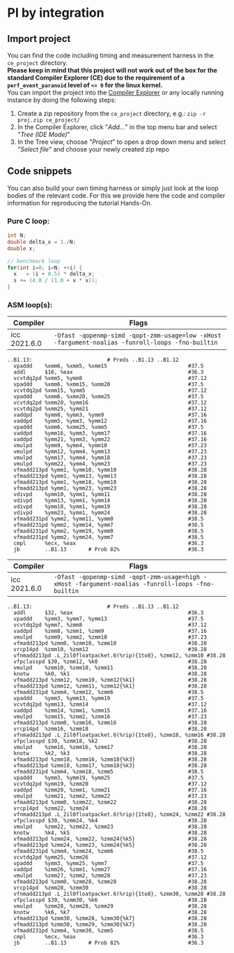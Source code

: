 # PI by integration

## Import project

You can find the code including timing and measurement harness in the `ce_project` directory.  
**Please keep in mind that this project will not work out of the box for the standard Compiler Explorer (CE) due to the requirement of a `perf_event_paranoid` level of `<= 0` for the linux kernel.**  
You can import the project into the [Compiler Explorer](https://godbolt.org/) or any locally running instance by doing the following steps:
1. Create a zip repository from the `ce_project` directory, e.g.: `zip -r proj.zip ce_project/`
2. In the Compiler Explorer, click "_Add..._" in the top menu bar and select "_Tree (IDE Mode)_"
3. In the Tree view, choose "_Project_" to open a drop down menu and select "_Select file_" and choose your newly created zip repo


## Code snippets
You can also build your own timing harness or simply just look at the loop bodies of the relevant code.
For this we provide here the code and compiler information for reproducing the tutorial Hands-On.


### Pure C loop:

```c
int N;
double delta_x = 1./N;
double x;

// benchmark loop
for(int i=0; i<N; ++i) {
  x   = (i + 0.5) * delta_x;
  s += (4.0 / (1.0 + x * x));
}
```

### ASM loop(s):


| Compiler | Flags |
|----------|-------|
| icc 2021.6.0 | `-Ofast -qopenmp-simd -qopt-zmm-usage=low -xHost -fargument-noalias -funroll-loops -fno-builtin` |


```assembly
..B1.13:                        # Preds ..B1.13 ..B1.12
  vpaddd    %xmm6, %xmm5, %xmm15                          #37.5
  addl      $16, %eax                                     #36.3
  vcvtdq2pd %xmm5, %ymm8                                  #37.12
  vpaddd    %xmm6, %xmm15, %xmm20                         #37.5
  vcvtdq2pd %xmm15, %ymm5                                 #37.12
  vpaddd    %xmm6, %xmm20, %xmm25                         #37.5
  vcvtdq2pd %xmm20, %ymm16                                #37.12
  vcvtdq2pd %xmm25, %ymm21                                #37.12
  vaddpd    %ymm8, %ymm3, %ymm9                           #37.16
  vaddpd    %ymm5, %ymm3, %ymm12                          #37.16
  vpaddd    %xmm6, %xmm25, %xmm5                          #37.5
  vaddpd    %ymm16, %ymm3, %ymm17                         #37.16
  vaddpd    %ymm21, %ymm3, %ymm22                         #37.16
  vmulpd    %ymm9, %ymm4, %ymm10                          #37.23
  vmulpd    %ymm12, %ymm4, %ymm13                         #37.23
  vmulpd    %ymm17, %ymm4, %ymm18                         #37.23
  vmulpd    %ymm22, %ymm4, %ymm23                         #37.23
  vfmadd213pd %ymm1, %ymm10, %ymm10                       #38.28
  vfmadd213pd %ymm1, %ymm13, %ymm13                       #38.28
  vfmadd213pd %ymm1, %ymm18, %ymm18                       #38.28
  vfmadd213pd %ymm1, %ymm23, %ymm23                       #38.28
  vdivpd    %ymm10, %ymm1, %ymm11                         #38.28
  vdivpd    %ymm13, %ymm1, %ymm14                         #38.28
  vdivpd    %ymm18, %ymm1, %ymm19                         #38.28
  vdivpd    %ymm23, %ymm1, %ymm24                         #38.28
  vfmadd231pd %ymm2, %ymm11, %ymm0                        #38.5
  vfmadd231pd %ymm2, %ymm14, %ymm7                        #38.5
  vfmadd231pd %ymm2, %ymm19, %ymm0                        #38.5
  vfmadd231pd %ymm2, %ymm24, %ymm7                        #38.5
  cmpl      %ecx, %eax                                    #36.3
  jb        ..B1.13       # Prob 82%                      #36.3
```

| Compiler | Flags |
|----------|-------|
| icc 2021.6.0 | `-Ofast -qopenmp-simd -qopt-zmm-usage=high -xHost -fargument-noalias -funroll-loops -fno-builtin` |


```assembly
..B1.13:                        # Preds ..B1.13 ..B1.12
  addl      $32, %eax                                     #36.3
  vpaddd    %ymm3, %ymm7, %ymm13                          #37.5
  vcvtdq2pd %ymm7, %zmm8                                  #37.12
  vaddpd    %zmm8, %zmm1, %zmm9                           #37.16
  vmulpd    %zmm9, %zmm2, %zmm10                          #37.23
  vfmadd213pd %zmm0, %zmm10, %zmm10                       #38.28
  vrcp14pd  %zmm10, %zmm12                                #38.28
  vfnmadd213pd .L_2il0floatpacket.6(%rip){1to8}, %zmm12, %zmm10 #38.28
  vfpclasspd $30, %zmm12, %k0                             #38.28
  vmulpd    %zmm10, %zmm10, %zmm11                        #38.28
  knotw     %k0, %k1                                      #38.28
  vfmadd213pd %zmm12, %zmm10, %zmm12{%k1}                 #38.28
  vfmadd213pd %zmm12, %zmm11, %zmm12{%k1}                 #38.28
  vfmadd231pd %zmm4, %zmm12, %zmm6                        #38.5
  vpaddd    %ymm3, %ymm13, %ymm19                         #37.5
  vcvtdq2pd %ymm13, %zmm14                                #37.12
  vaddpd    %zmm14, %zmm1, %zmm15                         #37.16
  vmulpd    %zmm15, %zmm2, %zmm16                         #37.23
  vfmadd213pd %zmm0, %zmm16, %zmm16                       #38.28
  vrcp14pd  %zmm16, %zmm18                                #38.28
  vfnmadd213pd .L_2il0floatpacket.6(%rip){1to8}, %zmm18, %zmm16 #38.28
  vfpclasspd $30, %zmm18, %k2                             #38.28
  vmulpd    %zmm16, %zmm16, %zmm17                        #38.28
  knotw     %k2, %k3                                      #38.28
  vfmadd213pd %zmm18, %zmm16, %zmm18{%k3}                 #38.28
  vfmadd213pd %zmm18, %zmm17, %zmm18{%k3}                 #38.28
  vfmadd231pd %zmm4, %zmm18, %zmm5                        #38.5
  vpaddd    %ymm3, %ymm19, %ymm25                         #37.5
  vcvtdq2pd %ymm19, %zmm20                                #37.12
  vaddpd    %zmm20, %zmm1, %zmm21                         #37.16
  vmulpd    %zmm21, %zmm2, %zmm22                         #37.23
  vfmadd213pd %zmm0, %zmm22, %zmm22                       #38.28
  vrcp14pd  %zmm22, %zmm24                                #38.28
  vfnmadd213pd .L_2il0floatpacket.6(%rip){1to8}, %zmm24, %zmm22 #38.28
  vfpclasspd $30, %zmm24, %k4                             #38.28
  vmulpd    %zmm22, %zmm22, %zmm23                        #38.28
  knotw     %k4, %k5                                      #38.28
  vfmadd213pd %zmm24, %zmm22, %zmm24{%k5}                 #38.28
  vfmadd213pd %zmm24, %zmm23, %zmm24{%k5}                 #38.28
  vfmadd231pd %zmm4, %zmm24, %zmm6                        #38.5
  vcvtdq2pd %ymm25, %zmm26                                #37.12
  vpaddd    %ymm3, %ymm25, %ymm7                          #37.5
  vaddpd    %zmm26, %zmm1, %zmm27                         #37.16
  vmulpd    %zmm27, %zmm2, %zmm28                         #37.23
  vfmadd213pd %zmm0, %zmm28, %zmm28                       #38.28
  vrcp14pd  %zmm28, %zmm30                                #38.28
  vfnmadd213pd .L_2il0floatpacket.6(%rip){1to8}, %zmm30, %zmm28 #38.28
  vfpclasspd $30, %zmm30, %k6                             #38.28
  vmulpd    %zmm28, %zmm28, %zmm29                        #38.28
  knotw     %k6, %k7                                      #38.28
  vfmadd213pd %zmm30, %zmm28, %zmm30{%k7}                 #38.28
  vfmadd213pd %zmm30, %zmm29, %zmm30{%k7}                 #38.28
  vfmadd231pd %zmm4, %zmm30, %zmm5                        #38.5
  cmpl      %ecx, %eax                                    #36.3
  jb        ..B1.13       # Prob 82%                      #36.3
```
